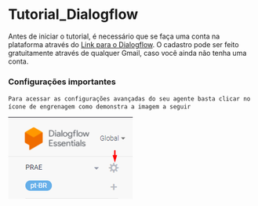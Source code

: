 # Tutorial_Dialogflow
Antes de iniciar o tutorial, é necessário que se faça uma conta na plataforma através do [Link para o Dialogflow](https://dialogflow.cloud.google.com). O cadastro pode ser feito gratuitamente através de qualquer Gmail, caso você ainda não tenha uma conta. 

### Configurações importantes
```
Para acessar as configurações avançadas do seu agente basta clicar no ícone de engrenagem como demonstra a imagem a seguir

```
![](imagens/Screenshot_1.png)  
